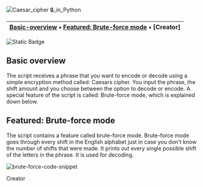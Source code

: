 ![Caesar_cipher 🔒_in_Python](https://github.com/user-attachments/assets/42ceb296-1008-4cd0-ade9-7d2f475bc8d4)

| [Basic-overview](#basic-overview) • [Featured: Brute-force mode](#brute-force) • [Creator]|
|:------------------------------------------------------------:|


![Static Badge](https://img.shields.io/badge/Python_3.10.12_%F0%9F%90%8D-blue?style=plastic)

## <a name="basic-overview"> </a> Basic overview
The script receives a phrase that you want to encode or decode using a simple encryption method called: Caesars cipher. You input the phrase, the shift amount and you choose between the option to decode or encode. A special feature of the script is called: Brute-force mode, which is explained down below.

## <a name="brute-force"> </a> Featured: Brute-force mode
The script contains a feature called brute-force mode. Brute-force mode goes through every shift in the English alphabet just in case you don't know the number of shifts that were made. It prints out every single possible shift of the letters in the phrase. It is used for decoding.

![brute-force-code-snippet](https://github.com/user-attachments/assets/b4f08a27-d841-4d43-a85a-00a1beb931c7)


Creator
